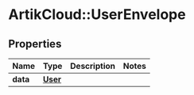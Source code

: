 # ArtikCloud::UserEnvelope

## Properties
Name | Type | Description | Notes
------------ | ------------- | ------------- | -------------
**data** | [**User**](User.md) |  | 


